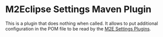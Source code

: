 # M2Eclipse Settings Maven Plugin

This is a plugin that does nothing when called. It allows to put additional configuration in the POM file to be read by the [M2E Settings Plugins](https://github.com/antoine-morvan/m2e-settings).
